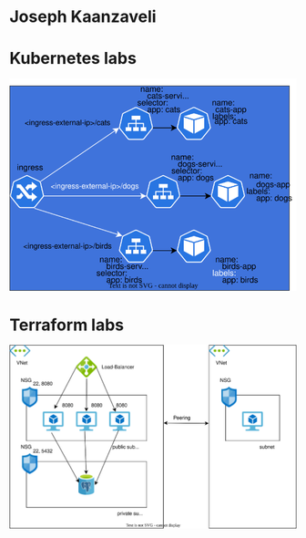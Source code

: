 # Joseph Kaanzaveli
<p align="center">
  <h1>Kubernetes labs</h1>
  <img src="https://github.com/Joska99/joska/blob/main/kubernetes/Lab-1/diagram.drawio.svg">
  <h1>Terraform labs</h1>
  <img src="https://github.com/Joska99/joska/blob/main/terraform/tf-ex1/diagram.drawio.svg">
</p>